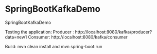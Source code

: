 # SpringBootKafkaDemo #
SpringBootKafkaDemo

Testing the application:
Producer : http://localhost:8080/kafka/producer?data=new1
Consumer: http://localhost:8080/kafka/consumer


Build:
mvn clean install and  mvn spring-boot:run
